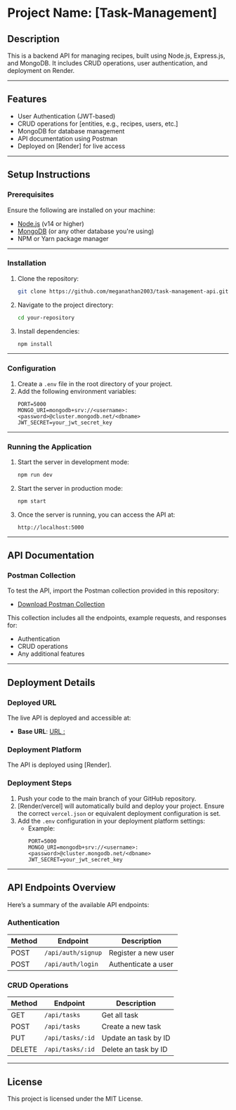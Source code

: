 
# Project Name: [Task-Management]

## Description
This is a backend API for managing recipes, built using Node.js, Express.js, and MongoDB. It includes CRUD operations, user authentication, and deployment on Render.

---

## Features
- User Authentication (JWT-based)
- CRUD operations for [entities, e.g., recipes, users, etc.]
- MongoDB for database management
- API documentation using Postman
- Deployed on [Render] for live access

---

## Setup Instructions

### Prerequisites
Ensure the following are installed on your machine:
- [Node.js](https://nodejs.org/) (v14 or higher)
- [MongoDB](https://www.mongodb.com/) (or any other database you're using)
- NPM or Yarn package manager

---

### Installation
1. Clone the repository:
   ```bash
   git clone https://github.com/meganathan2003/task-management-api.git
   ```
2. Navigate to the project directory:
   ```bash
   cd your-repository
   ```
3. Install dependencies:
   ```bash
   npm install
   ```

---

### Configuration
1. Create a `.env` file in the root directory of your project.
2. Add the following environment variables:
   ```env
   PORT=5000
   MONGO_URI=mongodb+srv://<username>:<password>@cluster.mongodb.net/<dbname>
   JWT_SECRET=your_jwt_secret_key
   ```

---

### Running the Application
1. Start the server in development mode:
   ```bash
   npm run dev
   ```
2. Start the server in production mode:
   ```bash
   npm start
   ```

3. Once the server is running, you can access the API at:
   ```
   http://localhost:5000
   ```

---

## API Documentation

### Postman Collection
To test the API, import the Postman collection provided in this repository:
- [Download Postman Collection](./Task%20Management.postman_collection.json)

This collection includes all the endpoints, example requests, and responses for:
- Authentication
- CRUD operations
- Any additional features

---

## Deployment Details

### Deployed URL
The live API is deployed and accessible at:
- **Base URL**: [URL : ](https://task-management-api-k7mm.onrender.com)

### Deployment Platform
The API is deployed using [Render].

### Deployment Steps
1. Push your code to the main branch of your GitHub repository.
2. [Render/vercel] will automatically build and deploy your project. Ensure the correct `vercel.json` or equivalent deployment configuration is set.
3. Add the `.env` configuration in your deployment platform settings:
   - Example:
     ```
     PORT=5000
     MONGO_URI=mongodb+srv://<username>:<password>@cluster.mongodb.net/<dbname>
     JWT_SECRET=your_jwt_secret_key
     ```

---

## API Endpoints Overview
Here’s a summary of the available API endpoints:

### Authentication
| Method | Endpoint           | Description         |
| ------ | ------------------ | ------------------- |
| POST   | `/api/auth/signup` | Register a new user |
| POST   | `/api/auth/login`  | Authenticate a user |

### CRUD Operations
| Method | Endpoint         | Description          |
| ------ | ---------------- | -------------------- |
| GET    | `/api/tasks`     | Get all task         |
| POST   | `/api/tasks`     | Create a new task    |
| PUT    | `/api/tasks/:id` | Update an task by ID |
| DELETE | `/api/tasks/:id` | Delete an task by ID |

---

## License
This project is licensed under the MIT License.
